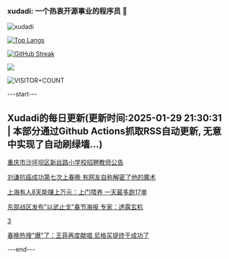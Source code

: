 ### xudadi: 一个热衷开源事业的程序员 👋

![xudadi](https://github-readme-stats-git-masterorgs-github-readme-stats-team.vercel.app/api?username=xudadi)

[![Top Langs](https://github-readme-stats.vercel.app/api/top-langs/?username=xudadi)](https://github.com/anuraghazra/github-readme-stats)

[![GitHub Streak](https://streak-stats.demolab.com?user=xudadi&locale=zh_Hans)](https://git.io/streak-stats)

![](https://raw.githubusercontent.com/xudadi/xudadi/main/assets/github-contribution-grid-snake.svg)

![VISITOR+COUNT](https://komarev.com/ghpvc/?username=xudadi&label=VISITOR+COUNT)


---start---

## Xudadi的每日更新(更新时间:2025-01-29 21:30:31 | 本部分通过Github Actions抓取RSS自动更新, 无意中实现了自动刷绿墙...)

[重庆市沙坪坝区新丝路小学校招聘教师公告](https://www.gongkaoleida.com/article/2277560)

[刘谦抗癌成功第七次上春晚 有网友自称解密了他的魔术](https://m.163.com/news/article/JN1OP03K053469M5.html)

[上海有人8天能赚上万元：上门喂养 一天最多跑17单](https://m.163.com/news/article/JN2SEL7G055040N3.html)

[东部战区发布"以武止戈"春节海报 专家：透露玄机](https://m.163.com/news/article/JN2O3P6O0514R9OJ.html)

[3](https://m.163.com/touch/news/sub/domestic)

[春晚热搜"爆"了：王菲再度献唱 尼格买提终于成功了](https://m.163.com/news/article/JN1AOE3V0512B07B.html)

---end---
